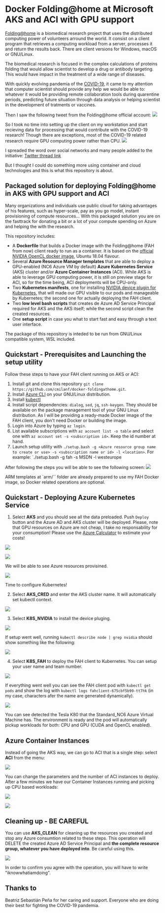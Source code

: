 # Docker Folding@home at Microsoft AKS and ACI with GPU support
[Folding@home](https://foldingathome.org/) is a biomedical research project that uses the distributed computing power of volunteers arround the world. It consist on a client program that retrieves a computing workload from a server, processes it and return the results back. There are client versions for Windows, macOS or GNU/Linux.

The biomedical research is focused in the complex calculations of proteins folding that would allow scientist to develop a drug or antibody targeting. This would have impact in the treatment of a wide range of diseases.

With quickly evolving pandemia of the [COVID-19](https://en.wikipedia.org/wiki/Coronavirus_disease_2019), it came to my attention that computer scientist should provide any help we would be able to: whatever it would be providing remote collaboration tools during quarentine periods, predicting future situation through data analysis or helping scientist in the development of tratments or vaccines.

Then I saw the following tweet from the Folding@home official account:
![](https://github.com/cmilanf/docker-foldingathome/raw/master/images/tweet-fah.png)

So I took no time into setting up the client on my workstation and start recieving data for processing that would contribute with the COVID-19 research! Though there are exceptions, most of the COVID-19 related research require GPU computing power rather than CPU.
![](https://github.com/cmilanf/docker-foldingathome/raw/master/images/FAHControl_desktop0.png)

I spreaded the word over social networks and many people added to the initiative:
[Twitter thread link](https://twitter.com/cmilanf/status/1238960691865944067)

But I thought I could do something more using container and cloud technologies and this is what this repository is about.

## Packaged solution for deploying Folding@home in AKS with GPU support and ACI
Many organizations and individuals use public cloud for taking advantages of his features, such as hyper-scale, pay as you go model, instant provisioning of compute resources... With this packaged solution you are on the fasttrack for donating a bit or a lot of your compute spending on Azure and helping the with the research.

This repository includes:
  * A **Dockerfile** that builds a Docker image with the Folding@home (FAH from now) client ready to run as a container. It is based on the [official NVIDIA OpenCL docker image](https://hub.docker.com/r/nvidia/opencl/), Ubuntu 18.04 flavour.
  * Several **Azure Resource Manager templates** that are able to deploy a GPU-enabled (NC6 Azure VM by default) **Azure Kubernetes Service** (AKS) cluster and/or **Azure Container Instances** (ACI). While AKS is able to leverage GPU computing power, it is still on preview stage for ACI, so for the time being, ACI deployments will be CPU-only.
  * Two **Kubernetes manifests**, one for installing [NVIDIA device plugin for Kubernetes](https://github.com/NVIDIA/k8s-device-plugin), that will made our GPU visible to our pods and manageable by Kubernetes; the second one for actually deploying the FAH client.
  * Two **low level bash scripts** that creates de Azure AD Service Principal required for AKS and the AKS itself; while the second script clean the created resources.
  * One **setup script** in case you what to start fast and easy through a text user interface.

The package of this repository is inteded to be run from GNU/Linux compatible system, WSL included.

## Quickstart - Prerequisites and Launching the setup utility
Follow these steps to have your FAH client running on AKS or ACI:

  1. Install git and clone this repository `git clone https://github.com/cmilanf/docker-foldingathome.git`.
  2. Install [Azure CLI](https://docs.microsoft.com/en-us/cli/azure/install-azure-cli) on your GNU/Linux distribution.
  3. Install [kubectl](https://kubernetes.io/docs/tasks/tools/install-kubectl/)
  4. Install script dependencies: `dialog`, `sed`, `jq`, `ssh-keygen`. They should be available on the package management tool of your GNU  Linux distribution. As I will be providing a ready-made Docker image of the FAH client, you don't need Docker or building the image.
  5. Login into Azure by typing `az login`.
  6. List available subscriptions with `az account list -o table` and select one with `az account set -s <subscription id>`. Keep the id  number at hand.
  7. Launch setup utility with `./setup.bash -g <Azure resource group name to create or use> -s <subscription name or id> -l <location>`.  For example: `./setup.bash -g fah -s MSDN -l westeurope

After following the steps you will be able to see the following screen:
![](https://github.com/cmilanf/docker-foldingathome/raw/master/images/setup-mainmenu.png)

ARM templates at `arm/`` folder are already prepared to use my FAH Docker image, so Docker related operations are optional.

## Quickstart - Deploying Azure Kubernetes Service

  1. Select **AKS** and you should see all the data preloaded. Push `Deploy` button and the Azure AD and AKS cluster will be deployed. Please, note that GPU resources on Azure are not cheap, I take no responsability for your consumption! Please use the [Azure Calculator](https://azure.microsoft.com/en-us/pricing/calculator/) to estimate your costs!

![](https://github.com/cmilanf/docker-foldingathome/raw/master/images/setup-aks0.png)

![](https://github.com/cmilanf/docker-foldingathome/raw/master/images/setup-aks1.png)

We will be able to see Azure resources provisined.

![](https://github.com/cmilanf/docker-foldingathome/raw/master/images/setup-aks2.png)

Time to configure Kubernetes!

  2. Select **AKS_CRED** and enter the AKS cluster name. It will automatically set kubectl context.

  ![](https://github.com/cmilanf/docker-foldingathome/raw/master/images/setup-akscred.png)

  3. Select **K8S_NVIDIA** to install the device pluging.

  ![](https://github.com/cmilanf/docker-foldingathome/raw/master/images/setup-k8s-nvidia0.png)

  If setup went well, running `kubectl describe node | grep nvidia` should show something like the following:

  ![](https://github.com/cmilanf/docker-foldingathome/raw/master/images/setup-k8s-nvidia1.png)

  4. Select **K8S_FAH** to deploy the FAH client to Kubernetes. You can setup your user name and team number.

  ![](https://github.com/cmilanf/docker-foldingathome/raw/master/images/setup-k8s-fah0.png)

  If everything went well you can see the FAH client pod with `kubectl get pods` and show the log with `kubectl logs fahclient-675cbf5b99-tt7hk` (in my case, characters afer the name are generated dynamically).

  ![](https://github.com/cmilanf/docker-foldingathome/raw/master/images/setup-k8s-fah1.png)

You can see detected the Tesla K80 that the Standard_NC6 Azure Virtual Machine has. The environment is ready and the pod will automatically pickup workloads for both: CPU and GPU (CUDA and OpenCL enabled).

## Azure Container Instances
Instead of going the AKS way, we can go to ACI that is a single step: select **ACI** from the menu:

![](https://github.com/cmilanf/docker-foldingathome/raw/master/images/setup-aci0.png)

You can change the parameters and the number of ACI instances to deploy. After a few minutes we have our Container Instances running and picking up CPU based workloads:

![](https://github.com/cmilanf/docker-foldingathome/raw/master/images/setup-aci1.png)

![](https://github.com/cmilanf/docker-foldingathome/raw/master/images/setup-aci2.png)

## Cleaning up - BE CAREFUL
You can use **AKS_CLEAN** for cleaning up the resources you created and stop any Azure consumtion related to these steps. This operation will DELETE the created Azure AD Service Principal and **the complete resource group, whatever you have deployed into**. Be careful using this.

![](https://github.com/cmilanf/docker-foldingathome/raw/master/images/setup-clean0.png)

In order to confirm you agree with the operation, you will have to write "iknowwhatiamdoing".

## Thanks to
Beatriz Sebastián Peña for her caring and support.
Everyone who are doing their best for fighting the COVID-19 pandemia.
